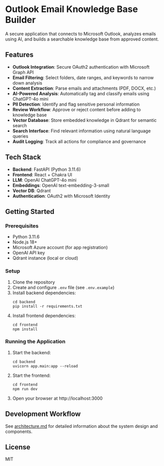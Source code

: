# Outlook Email Knowledge Base Builder

A secure application that connects to Microsoft Outlook, analyzes emails using AI, and builds a searchable knowledge base from approved content.

## Features

- **Outlook Integration**: Secure OAuth2 authentication with Microsoft Graph API
- **Email Filtering**: Select folders, date ranges, and keywords to narrow down analysis
- **Content Extraction**: Parse emails and attachments (PDF, DOCX, etc.)
- **AI-Powered Analysis**: Automatically tag and classify emails using ChatGPT-4o mini
- **PII Detection**: Identify and flag sensitive personal information
- **Review Workflow**: Approve or reject content before adding to knowledge base
- **Vector Database**: Store embedded knowledge in Qdrant for semantic search
- **Search Interface**: Find relevant information using natural language queries
- **Audit Logging**: Track all actions for compliance and governance

## Tech Stack

- **Backend**: FastAPI (Python 3.11.6)
- **Frontend**: React + Chakra UI
- **LLM**: OpenAI ChatGPT-4o mini
- **Embeddings**: OpenAI text-embedding-3-small
- **Vector DB**: Qdrant
- **Authentication**: OAuth2 with Microsoft Identity

## Getting Started

### Prerequisites

- Python 3.11.6
- Node.js 18+
- Microsoft Azure account (for app registration)
- OpenAI API key
- Qdrant instance (local or cloud)

### Setup

1. Clone the repository
2. Create and configure `.env` file (see `.env.example`)
3. Install backend dependencies:
   ```
   cd backend
   pip install -r requirements.txt
   ```
4. Install frontend dependencies:
   ```
   cd frontend
   npm install
   ```

### Running the Application

1. Start the backend:
   ```
   cd backend
   uvicorn app.main:app --reload
   ```
2. Start the frontend:
   ```
   cd frontend
   npm run dev
   ```
3. Open your browser at http://localhost:3000

## Development Workflow

See [architecture.md](./docs/architecture.md) for detailed information about the system design and components.

## License

MIT
